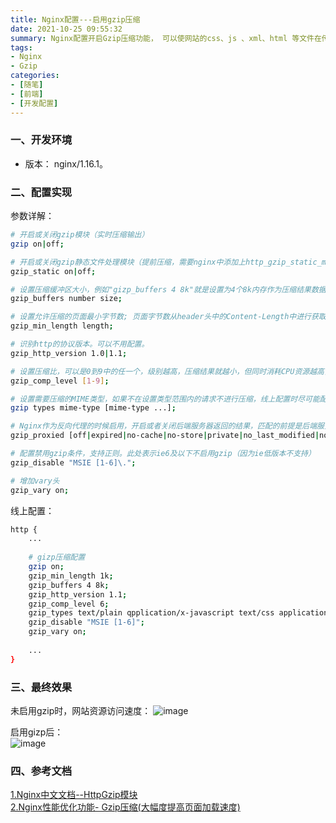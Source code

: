 ```yaml
---
title: Nginx配置---启用gzip压缩
date: 2021-10-25 09:55:32
summary: Nginx配置开启Gzip压缩功能， 可以使网站的css、js 、xml、html 等文件在传输时进行压缩，提高访问速度。
tags:
- Nginx
- Gzip
categories:
- [随笔]
- [前端]
- [开发配置]
---
```


### 一、开发环境
- 版本： nginx/1.16.1。

### 二、配置实现
参数详解：

``` bash
# 开启或关闭gzip模块（实时压缩输出）
gzip on|off;     

# 开启或关闭gzip静态文件处理模块（提前压缩，需要nginx中添加上http_gzip_static_module模块）
gzip_static on|off;

# 设置压缩缓冲区大小，例如"gizp_buffers 4 8k"就是设置为4个8k内存作为压缩结果数据流缓存
gzip_buffers number size;      

# 设置允许压缩的页面最小字节数; 页面字节数从header头中的Content-Length中进行获取，建议设置成大于1k，小于1k没有压缩的必要. 
gzip_min_length length;         

# 识别http的协议版本。可以不用配置。
gzip_http_version 1.0|1.1;

# 设置压缩比，可以是0到9中的任一个，级别越高，压缩结果就越小，但同时消耗CPU资源越高，一般折中取6
gzip_comp_level [1-9];

# 设置需要压缩的MIME类型，如果不在设置类型范围内的请求不进行压缩，线上配置时尽可能配置多的压缩类型。
gzip types mime-type [mime-type ...];

# Nginx作为反向代理的时候启用，开启或者关闭后端服务器返回的结果，匹配的前提是后端服务器必须要返回包含"Via"的 header头。
gzip_proxied [off|expired|no-cache|no-store|private|no_last_modified|no_etag|auth|any]

# 配置禁用gzip条件，支持正则。此处表示ie6及以下不启用gzip（因为ie低版本不支持）
gzip_disable "MSIE [1-6]\.";

# 增加vary头
gzip_vary on;
```
线上配置：

``` bash
http {
    ...
    
    # gizp压缩配置
    gzip on;
    gzip_min_length 1k;
    gzip_buffers 4 8k;
    gzip_http_version 1.1;
    gzip_comp_level 6;
    gzip_types text/plain qpplication/x-javascript text/css application/xml text/javascript application/javascript application/json;
    gzip_disable "MSIE [1-6]";
    gzip_vary on;
    
    ...
}

```

### 三、最终效果
未启用gzip时，网站资源访问速度：
![image](https://note.youdao.com/yws/api/personal/file/WEBcfa2e5ef98f92e47587cb10bcd36a65d?method=download&shareKey=bdeff67369d6b02e4604fa7c2e670e55)

启用gizp后：  
![image](https://note.youdao.com/yws/api/personal/file/WEB93a8f32075283b4c36ec56a8dfd1c92c?method=download&shareKey=5e9be38f76768495e915a391db5e2038)

### 四、参考文档
[1.Nginx中文文档--HttpGzip模块](https://www.nginx.cn/doc/standard/httpgzip.html)  
[2.Nginx性能优化功能- Gzip压缩(大幅度提高页面加载速度)](https://cloud.tencent.com/developer/article/1374023)